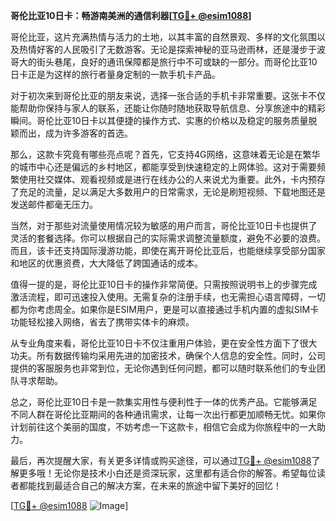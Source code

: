 **哥伦比亚10日卡：畅游南美洲的通信利器[[TG💪+ @esim1088](https://t.me/s/esim1088)]**

哥伦比亚，这片充满热情与活力的土地，以其丰富的自然景观、多样的文化氛围以及热情好客的人民吸引了无数游客。无论是探索神秘的亚马逊雨林，还是漫步于波哥大的街头巷尾，良好的通讯保障都是旅行中不可或缺的一部分。而哥伦比亚10日卡正是为这样的旅行者量身定制的一款手机卡产品。

对于初次来到哥伦比亚的朋友来说，选择一张合适的手机卡非常重要。这张卡不仅能帮助你保持与家人的联系，还能让你随时随地获取导航信息、分享旅途中的精彩瞬间。哥伦比亚10日卡以其便捷的操作方式、实惠的价格以及稳定的服务质量脱颖而出，成为许多游客的首选。

那么，这款卡究竟有哪些亮点呢？首先，它支持4G网络，这意味着无论是在繁华的城市中心还是偏远的乡村地区，都能享受到快速稳定的上网体验。这对于需要频繁使用社交媒体、观看视频或是进行在线办公的人来说尤为重要。此外，卡内预存了充足的流量，足以满足大多数用户的日常需求，无论是刷短视频、下载地图还是发送邮件都毫无压力。

当然，对于那些对流量使用情况较为敏感的用户而言，哥伦比亚10日卡也提供了灵活的套餐选择。你可以根据自己的实际需求调整流量额度，避免不必要的浪费。而且，该卡还支持国际漫游功能，即使在离开哥伦比亚后，也能继续享受部分国家和地区的优惠资费，大大降低了跨国通话的成本。

值得一提的是，哥伦比亚10日卡的操作非常简便。只需按照说明书上的步骤完成激活流程，即可迅速投入使用。无需复杂的注册手续，也无需担心语言障碍，一切都为你考虑周全。如果你是ESIM用户，更是可以直接通过手机内置的虚拟SIM卡功能轻松接入网络，省去了携带实体卡的麻烦。

从专业角度来看，哥伦比亚10日卡不仅注重用户体验，更在安全性方面下了很大功夫。所有数据传输均采用先进的加密技术，确保个人信息的安全性。同时，公司提供的客服服务也非常到位，无论你遇到任何问题，都可以随时联系他们的专业团队寻求帮助。

总之，哥伦比亚10日卡是一款集实用性与便利性于一体的优秀产品。它能够满足不同人群在哥伦比亚期间的各种通讯需求，让每一次出行都更加顺畅无忧。如果你计划前往这个美丽的国度，不妨考虑一下这款卡，相信它会成为你旅程中的一大助力。

最后，再次提醒大家，有关更多详情或购买途径，可以通过[TG💪+ @esim1088](https://t.me/s/esim1088)了解更多哦！无论你是技术小白还是资深玩家，这里都有适合你的解答。希望每位读者都能找到最适合自己的解决方案，在未来的旅途中留下美好的回忆！

[[TG💪+ @esim1088](https://t.me/s/esim1088) ![Image](https://i.postimg.cc/4NQfJmqS/Snipaste-2025-05-13-00-14-12.png)]
